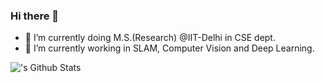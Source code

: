 ### Hi there 👋

<!--
**surajiitd/surajiitd** is a ✨ _special_ ✨ repository because its `README.md` (this file) appears on your GitHub profile.

Here are some ideas to get you started:

- 🔭 I’m currently working on ...
- 🌱 I’m currently learning ...
- 👯 I’m looking to collaborate on ...
- 🤔 I’m looking for help with ...
- 💬 Ask me about ...
- 📫 How to reach me: ...
- 😄 Pronouns: ...
- ⚡ Fun fact: ...
-->
- 🔭 I’m currently doing M.S.(Research) @IIT-Delhi in CSE dept.
- 🌱 I’m currently working in SLAM, Computer Vision and Deep Learning.

<img align="left" alt="'s Github Stats" src="https://github-readme-stats.vercel.app/api?username=surajiitd&show_icons=true&hide_border=false" />
